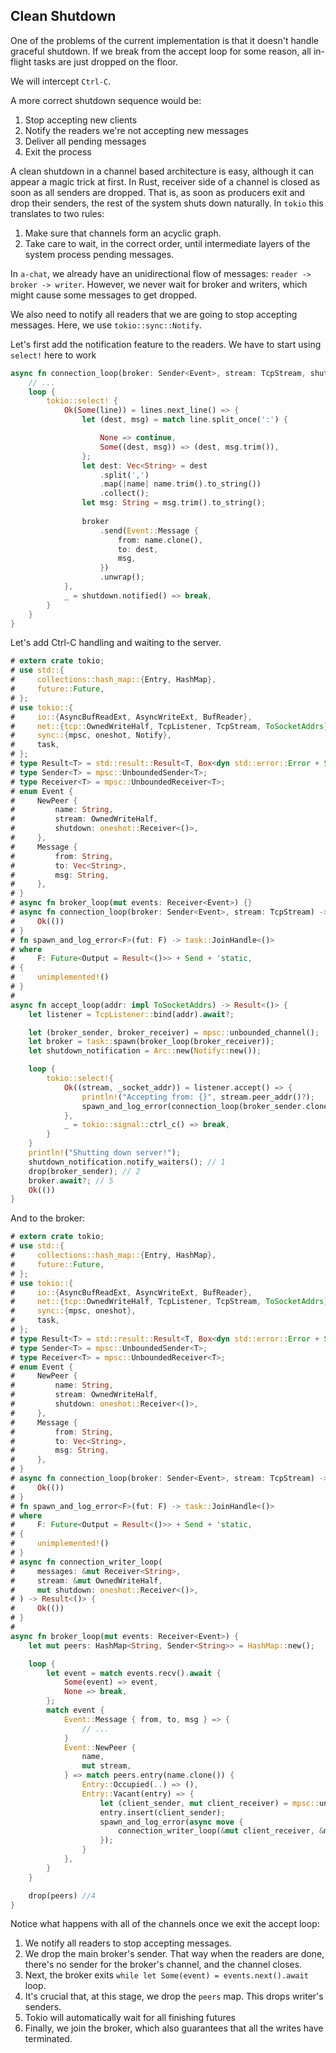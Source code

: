 ## Clean Shutdown

One of the problems of the current implementation is that it doesn't handle graceful shutdown.
If we break from the accept loop for some reason, all in-flight tasks are just dropped on the floor.

We will intercept `Ctrl-C`.

A more correct shutdown sequence would be:

1. Stop accepting new clients
2. Notify the readers we're not accepting new messages
3. Deliver all pending messages
4. Exit the process

A clean shutdown in a channel based architecture is easy, although it can appear a magic trick at first.
In Rust, receiver side of a channel is closed as soon as all senders are dropped.
That is, as soon as producers exit and drop their senders, the rest of the system shuts down naturally.
In `tokio` this translates to two rules:

1. Make sure that channels form an acyclic graph.
2. Take care to wait, in the correct order, until intermediate layers of the system process pending messages.

In `a-chat`, we already have an unidirectional flow of messages: `reader -> broker -> writer`.
However, we never wait for broker and writers, which might cause some messages to get dropped.

We also need to notify all readers that we are going to stop accepting messages. Here, we use `tokio::sync::Notify`.

Let's first add the notification feature to the readers.
We have to start using `select!` here to work 
```rust
async fn connection_loop(broker: Sender<Event>, stream: TcpStream, shutdown: Arc<Notify>) -> Result<()> {
    // ...
    loop {
        tokio::select! {
            Ok(Some(line)) = lines.next_line() => {
                let (dest, msg) = match line.split_once(':') {

                    None => continue,
                    Some((dest, msg)) => (dest, msg.trim()),
                };
                let dest: Vec<String> = dest
                    .split(',')
                    .map(|name| name.trim().to_string())
                    .collect();
                let msg: String = msg.trim().to_string();
        
                broker
                    .send(Event::Message {
                        from: name.clone(),
                        to: dest,
                        msg,
                    })
                    .unwrap();
            },
            _ = shutdown.notified() => break,
        }
    }
}
```

Let's add Ctrl-C handling and waiting to the server.

```rust
# extern crate tokio;
# use std::{
#     collections::hash_map::{Entry, HashMap},
#     future::Future,
# };
# use tokio::{
#     io::{AsyncBufReadExt, AsyncWriteExt, BufReader},
#     net::{tcp::OwnedWriteHalf, TcpListener, TcpStream, ToSocketAddrs},
#     sync::{mpsc, oneshot, Notify},
#     task,
# };
# type Result<T> = std::result::Result<T, Box<dyn std::error::Error + Send + Sync>>;
# type Sender<T> = mpsc::UnboundedSender<T>;
# type Receiver<T> = mpsc::UnboundedReceiver<T>;
# enum Event {
#     NewPeer {
#         name: String,
#         stream: OwnedWriteHalf,
#         shutdown: oneshot::Receiver<()>,
#     },
#     Message {
#         from: String,
#         to: Vec<String>,
#         msg: String,
#     },
# }
# async fn broker_loop(mut events: Receiver<Event>) {}
# async fn connection_loop(broker: Sender<Event>, stream: TcpStream) -> Result<()> {
#     Ok(())
# }
# fn spawn_and_log_error<F>(fut: F) -> task::JoinHandle<()>
# where
#     F: Future<Output = Result<()>> + Send + 'static,
# {
#     unimplemented!()
# }
# 
async fn accept_loop(addr: impl ToSocketAddrs) -> Result<()> {
    let listener = TcpListener::bind(addr).await?;

    let (broker_sender, broker_receiver) = mpsc::unbounded_channel();
    let broker = task::spawn(broker_loop(broker_receiver));
    let shutdown_notification = Arc::new(Notify::new());

    loop {
        tokio::select!{
            Ok((stream, _socket_addr)) = listener.accept() => {
                println!("Accepting from: {}", stream.peer_addr()?);
                spawn_and_log_error(connection_loop(broker_sender.clone(), stream, shutdown_notification.clone()));
            },
            _ = tokio::signal::ctrl_c() => break,
        }
    }
    println!("Shutting down server!");
    shutdown_notification.notify_waiters(); // 1
    drop(broker_sender); // 2
    broker.await?; // 5
    Ok(())
}
```

And to the broker:

```rust
# extern crate tokio;
# use std::{
#     collections::hash_map::{Entry, HashMap},
#     future::Future,
# };
# use tokio::{
#     io::{AsyncBufReadExt, AsyncWriteExt, BufReader},
#     net::{tcp::OwnedWriteHalf, TcpListener, TcpStream, ToSocketAddrs},
#     sync::{mpsc, oneshot},
#     task,
# };
# type Result<T> = std::result::Result<T, Box<dyn std::error::Error + Send + Sync>>;
# type Sender<T> = mpsc::UnboundedSender<T>;
# type Receiver<T> = mpsc::UnboundedReceiver<T>;
# enum Event {
#     NewPeer {
#         name: String,
#         stream: OwnedWriteHalf,
#         shutdown: oneshot::Receiver<()>,
#     },
#     Message {
#         from: String,
#         to: Vec<String>,
#         msg: String,
#     },
# }
# async fn connection_loop(broker: Sender<Event>, stream: TcpStream) -> Result<()> {
#     Ok(())
# }
# fn spawn_and_log_error<F>(fut: F) -> task::JoinHandle<()>
# where
#     F: Future<Output = Result<()>> + Send + 'static,
# {
#     unimplemented!()
# }
# async fn connection_writer_loop(
#     messages: &mut Receiver<String>,
#     stream: &mut OwnedWriteHalf,
#     mut shutdown: oneshot::Receiver<()>,
# ) -> Result<()> {
#     Ok(())
# }
# 
async fn broker_loop(mut events: Receiver<Event>) {
    let mut peers: HashMap<String, Sender<String>> = HashMap::new();

    loop {
        let event = match events.recv().await {
            Some(event) => event,
            None => break,
        };        
        match event {
            Event::Message { from, to, msg } => {
                // ...
            }
            Event::NewPeer {
                name,
                mut stream,
            } => match peers.entry(name.clone()) {
                Entry::Occupied(..) => (),
                Entry::Vacant(entry) => {
                    let (client_sender, mut client_receiver) = mpsc::unbounded_channel();
                    entry.insert(client_sender);
                    spawn_and_log_error(async move {
                        connection_writer_loop(&mut client_receiver, &mut stream).await
                    });
                }
            },
        }
    }

    drop(peers) //4
}
```


Notice what happens with all of the channels once we exit the accept loop:

1. We notify all readers to stop accepting messages.
2. We drop the main broker's sender.
   That way when the readers are done, there's no sender for the broker's channel, and the channel closes.
3. Next, the broker exits `while let Some(event) = events.next().await` loop.
3. It's crucial that, at this stage, we drop the `peers` map.
   This drops writer's senders.
4. Tokio will automatically wait for all finishing futures
5. Finally, we join the broker, which also guarantees that all the writes have terminated.
